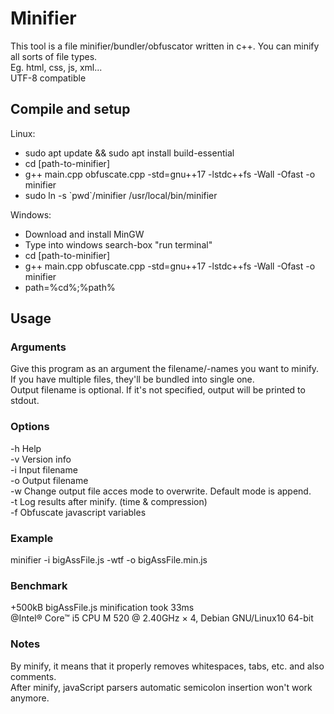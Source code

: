 # Minifier  
This tool is a file minifier/bundler/obfuscator written in c++. You can minify all sorts of file types.  
Eg. html, css, js, xml...  
UTF-8 compatible  
  
## Compile and setup 
Linux:  
* sudo apt update && sudo apt install build-essential
* cd [path-to-minifier]
* g++ main.cpp obfuscate.cpp -std=gnu++17 -lstdc++fs -Wall -Ofast -o minifier  
* sudo ln -s \`pwd\`/minifier /usr/local/bin/minifier  
  
Windows:  
* Download and install MinGW  
* Type into windows search-box "run terminal"  
* cd [path-to-minifier]  
* g++ main.cpp obfuscate.cpp -std=gnu++17 -lstdc++fs -Wall -Ofast -o minifier  
* path=%cd%;%path%  
  
## Usage  
### Arguments  
Give this program as an argument the filename/-names you want to minify.  
If you have multiple files, they'll be bundled into single one.  
Output filename is optional. If it's not specified, output will be printed to stdout.  
  
### Options  
-h  Help  
-v  Version info  
-i  Input filename  
-o  Output filename  
-w  Change output file acces mode to overwrite. Default mode is append.  
-t  Log results after minify. (time & compression)  
-f  Obfuscate javascript variables  
  
### Example  
minifier -i bigAssFile.js -wtf -o bigAssFile.min.js  
  
### Benchmark  
+500kB bigAssFile.js minification took 33ms  
@Intel® Core™ i5 CPU M 520 @ 2.40GHz × 4, Debian GNU/Linux10 64-bit
  
### Notes  
By minify, it means that it properly removes whitespaces, tabs, etc. and also comments.  
After minify, javaScript parsers automatic semicolon insertion won't work anymore.  
